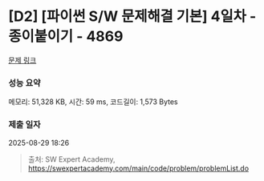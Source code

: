 # [D2] [파이썬 S/W 문제해결 기본] 4일차 - 종이붙이기 - 4869 

[문제 링크](https://swexpertacademy.com/main/code/problem/problemDetail.do?contestProbId=AWTQWhlqQWADFAVT) 

### 성능 요약

메모리: 51,328 KB, 시간: 59 ms, 코드길이: 1,573 Bytes

### 제출 일자

2025-08-29 18:26



> 출처: SW Expert Academy, https://swexpertacademy.com/main/code/problem/problemList.do